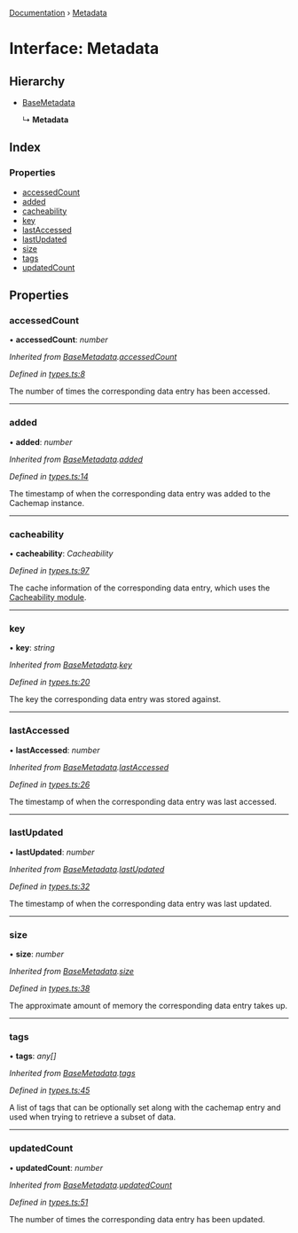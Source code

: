 [Documentation](../README.md) › [Metadata](metadata.md)

# Interface: Metadata

## Hierarchy

* [BaseMetadata](basemetadata.md)

  ↳ **Metadata**

## Index

### Properties

* [accessedCount](metadata.md#accessedcount)
* [added](metadata.md#added)
* [cacheability](metadata.md#cacheability)
* [key](metadata.md#key)
* [lastAccessed](metadata.md#lastaccessed)
* [lastUpdated](metadata.md#lastupdated)
* [size](metadata.md#size)
* [tags](metadata.md#tags)
* [updatedCount](metadata.md#updatedcount)

## Properties

###  accessedCount

• **accessedCount**: *number*

*Inherited from [BaseMetadata](basemetadata.md).[accessedCount](basemetadata.md#accessedcount)*

*Defined in [types.ts:8](https://github.com/badbatch/cachemap/blob/28dde3d/packages/core/src/types.ts#L8)*

The number of times the corresponding data
entry has been accessed.

___

###  added

• **added**: *number*

*Inherited from [BaseMetadata](basemetadata.md).[added](basemetadata.md#added)*

*Defined in [types.ts:14](https://github.com/badbatch/cachemap/blob/28dde3d/packages/core/src/types.ts#L14)*

The timestamp of when the corresponding data
entry was added to the Cachemap instance.

___

###  cacheability

• **cacheability**: *Cacheability*

*Defined in [types.ts:97](https://github.com/badbatch/cachemap/blob/28dde3d/packages/core/src/types.ts#L97)*

The cache information of the corresponding
data entry, which uses the [Cacheability
module](https://github.com/dylanaubrey/cacheability).

___

###  key

• **key**: *string*

*Inherited from [BaseMetadata](basemetadata.md).[key](basemetadata.md#key)*

*Defined in [types.ts:20](https://github.com/badbatch/cachemap/blob/28dde3d/packages/core/src/types.ts#L20)*

The key the corresponding data entry was stored
against.

___

###  lastAccessed

• **lastAccessed**: *number*

*Inherited from [BaseMetadata](basemetadata.md).[lastAccessed](basemetadata.md#lastaccessed)*

*Defined in [types.ts:26](https://github.com/badbatch/cachemap/blob/28dde3d/packages/core/src/types.ts#L26)*

The timestamp of when the corresponding data
entry was last accessed.

___

###  lastUpdated

• **lastUpdated**: *number*

*Inherited from [BaseMetadata](basemetadata.md).[lastUpdated](basemetadata.md#lastupdated)*

*Defined in [types.ts:32](https://github.com/badbatch/cachemap/blob/28dde3d/packages/core/src/types.ts#L32)*

The timestamp of when the corresponding data
entry was last updated.

___

###  size

• **size**: *number*

*Inherited from [BaseMetadata](basemetadata.md).[size](basemetadata.md#size)*

*Defined in [types.ts:38](https://github.com/badbatch/cachemap/blob/28dde3d/packages/core/src/types.ts#L38)*

The approximate amount of memory the corresponding
data entry takes up.

___

###  tags

• **tags**: *any[]*

*Inherited from [BaseMetadata](basemetadata.md).[tags](basemetadata.md#tags)*

*Defined in [types.ts:45](https://github.com/badbatch/cachemap/blob/28dde3d/packages/core/src/types.ts#L45)*

A list of tags that can be optionally set along with
the cachemap entry and used when trying to retrieve
a subset of data.

___

###  updatedCount

• **updatedCount**: *number*

*Inherited from [BaseMetadata](basemetadata.md).[updatedCount](basemetadata.md#updatedcount)*

*Defined in [types.ts:51](https://github.com/badbatch/cachemap/blob/28dde3d/packages/core/src/types.ts#L51)*

The number of times the corresponding data
entry has been updated.
